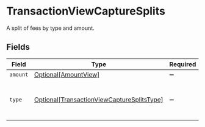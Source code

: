 # TransactionViewCaptureSplits

A split of fees by type and amount.


## Fields

| Field                                                                                                 | Type                                                                                                  | Required                                                                                              | Description                                                                                           | Example                                                                                               |
| ----------------------------------------------------------------------------------------------------- | ----------------------------------------------------------------------------------------------------- | ----------------------------------------------------------------------------------------------------- | ----------------------------------------------------------------------------------------------------- | ----------------------------------------------------------------------------------------------------- |
| `amount`                                                                                              | [Optional[AmountView]](../../models/shared/amountview.md)                                             | :heavy_minus_sign:                                                                                    | N/A                                                                                                   |                                                                                                       |
| `type`                                                                                                | [Optional[TransactionViewCaptureSplitsType]](../../models/shared/transactionviewcapturesplitstype.md) | :heavy_minus_sign:                                                                                    | Fee type options. **Nullable** for Transactions Details.<br/>                                         | processing_fee                                                                                        |